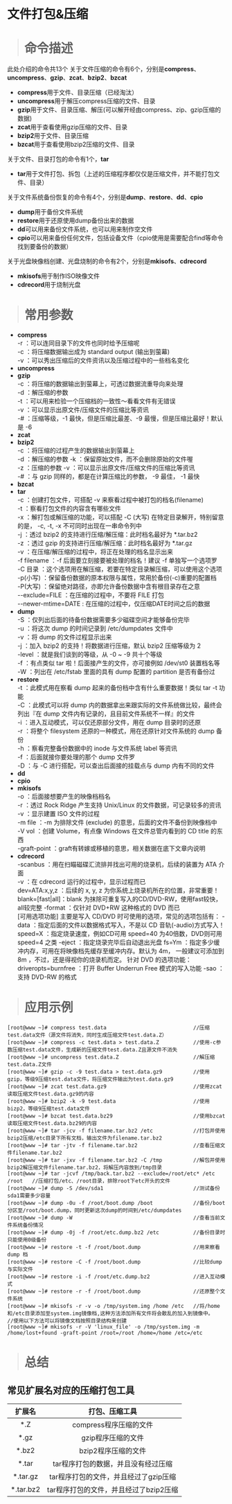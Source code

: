 # 文件打包&压缩 #
> # 命令描述 #

此处介绍的命令共13个
关于文件压缩的命令有6个，分别是**compress**、**uncompress**、**gzip**、**zcat**、**bzip2**、**bzcat**  
* **compress**用于文件、目录压缩（已经淘汰）  
* **uncompress**用于解压compress压缩的文件、目录  
* **gzip**用于文件、目录压缩、解压(可以解开经由compress、zip、gzip压缩的数据)  
* **zcat**用于查看使用gzip压缩的文件、目录  
* **bzip2**用于文件、目录压缩  
* **bzcat**用于查看使用bzip2压缩的文件、目录

关于文件、目录打包的命令有1个，**tar**  
* **tar**用于文件打包、拆包（上述的压缩程序都仅仅是压缩文件，并不能打包文件、目录）  

关于文件系统备份恢复的命令有4个，分别是**dump**、**restore**、**dd**、**cpio**  
* **dump**用于备份文件系统  
* **restore**用于还原使用dump备份出来的数据
* **dd**可以用来备份文件系统，也可以用来制作空文件
* **cpio**可以用来备份任何文件，包括设备文件（cpio使用是需要配合find等命令找到要备份的数据）

关于光盘映像档创建、光盘烧制的命令有2个，分别是**mkisofs**、**cdrecord**  
* **mkisofs**用于制作ISO映像文件  
* **cdrecord**用于烧制光盘

> # 常用参数 #

* **compress**  
  -r ：可以连同目录下的文件也同时给予压缩呢  
  -c ：将压缩数据输出成为 standard output (输出到萤幕)  
  -v ：可以秀出压缩后的文件资讯以及压缩过程中的一些档名变化  
* **uncompress**  
* **gzip**  
  -c ：将压缩的数据输出到萤幕上，可透过数据流重导向来处理  
  -d ：解压缩的参数  
  -t ：可以用来检验一个压缩档的一致性～看看文件有无错误  
  -v ：可以显示出原文件/压缩文件的压缩比等资讯  
  -# ：压缩等级，-1 最快，但是压缩比最差、-9 最慢，但是压缩比最好！默认是 -6
* **zcat**  
* **bzip2**  
  -c ：将压缩的过程产生的数据输出到萤幕上  
  -d ：解压缩的参数
  -k ：保留原始文件，而不会删除原始的文件喔  
  -z ：压缩的参数
  -v ：可以显示出原文件/压缩文件的压缩比等资讯  
  -# ：与 gzip 同样的，都是在计算压缩比的参数， -9 最佳， -1 最快  
* **bzcat**  
* **tar**  
  -c ：创建打包文件，可搭配 -v 来察看过程中被打包的档名(filename)  
  -t ：察看打包文件的内容含有哪些文件  
  -x ：解打包或解压缩的功能，可以搭配 -C (大写) 在特定目录解开，特别留意的是， -c, -t, -x 不可同时出现在一串命令列中  
  -j ：透过 bzip2 的支持进行压缩/解压缩：此时档名最好为 \*.tar.bz2  
  -z ：透过 gzip  的支持进行压缩/解压缩：此时档名最好为 \*.tar.gz  
  -v ：在压缩/解压缩的过程中，将正在处理的档名显示出来  
  -f filename ：-f 后面要立刻接要被处理的档名！建议 -f 单独写一个选项罗  
  -C 目录 ：这个选项用在解压缩，若要在特定目录解压缩，可以使用这个选项  
  -p(小写) ：保留备份数据的原本权限与属性，常用於备份(-c)重要的配置档  
  -P(大写) ：保留绝对路径，亦即允许备份数据中含有根目录存在之意  
  --exclude=FILE ：在压缩的过程中，不要将 FILE 打包  
  --newer-mtime=DATE : 在压缩的过程中，仅压缩DATE时间之后的数据
* **dump**  
  -S ：仅列出后面的待备份数据需要多少磁碟空间才能够备份完毕  
  -u ：将这次 dump 的时间记录到 /etc/dumpdates 文件中  
  -v ：将 dump 的文件过程显示出来  
  -j ：加入 bzip2 的支持！将数据进行压缩，默认 bzip2 压缩等级为 2  
  -level ：就是我们谈到的等级，从 -0 ~ -9 共十个等级  
  -f ：有点类似 tar 啦！后面接产生的文件，亦可接例如 /dev/st0 装置档名等  
  -W ：列出在 /etc/fstab 里面的具有 dump 配置的 partition 是否有备份过  
* **restore**  
  -t ：此模式用在察看 dump 起来的备份档中含有什么重要数据！类似 tar -t 功能  
  -C ：此模式可以将 dump 内的数据拿出来跟实际的文件系统做比较，最终会列出『在 dump 文件内有记录的，且目前文件系统不一样』的文件  
  -i ：进入互动模式，可以仅还原部分文件，用在 dump 目录时的还原  
  -r ：将整个 filesystem 还原的一种模式，用在还原针对文件系统的 dump 备份  
  -h ：察看完整备份数据中的 inode 与文件系统 label 等资讯  
  -f ：后面就接你要处理的那个 dump 文件罗  
  -D ：与 -C 进行搭配，可以查出后面接的挂载点与 dump 内有不同的文件  
* **dd**  
* **cpio**  
* **mkisofs**  
  -o ：后面接想要产生的映像档档名  
  -r ：透过 Rock Ridge 产生支持 Unix/Linux 的文件数据，可记录较多的资讯  
  -v ：显示建置 ISO 文件的过程  
  -m file ：-m 为排除文件 (exclude) 的意思，后面的文件不备份到映像档中  
  -V vol ：创建 Volume，有点像 Windows 在文件总管内看到的 CD title 的东西  
  -graft-point ：graft有转嫁或移植的意思，相关数据在底下文章内说明  
* **cdrecord**  
  -scanbus ：用在扫瞄磁碟汇流排并找出可用的烧录机，后续的装置为 ATA 介面  
  -v ：在 cdrecord 运行的过程中，显示过程而已  
dev=ATA:x,y,z   ：后续的 x, y, z 为你系统上烧录机所在的位置，非常重要！
blank=[fast|all]：blank 为抹除可重复写入的CD/DVD-RW，使用fast较快，all较完整
  -format ：仅针对 DVD+RW 这种格式的 DVD 而已  
[可用选项功能] 主要是写入 CD/DVD 时可使用的选项，常见的选项包括有：
   -data ：指定后面的文件以数据格式写入，不是以 CD 音轨(-audio)方式写入！
   speed=X ：指定烧录速度，例如CD可用 speed=40 为40倍数，DVD则可用 speed=4 之类
   -eject ：指定烧录完毕后自动退出光盘
   fs=Ym ：指定多少缓冲内存，可用在将映像档先缓存至缓冲内存。默认为 4m，
             一般建议可添加到 8m ，不过，还是得视你的烧录机而定。
针对 DVD 的选项功能：
   driveropts=burnfree ：打开 Buffer Underrun Free 模式的写入功能
   -sao                ：支持 DVD-RW 的格式
> # 应用示例 #

```
[root@www ~]# compress test.data                            //压缩test.data文件（源文件将消失，同时生成压缩文件test.data.Z）
[root@www ~]# compress -c test.data > test.data.Z           //使用-c参数压缩test.data文件，生成新的压缩文件test.data.Z且源文件不消失
[root@www ~]# uncompress test.data.Z                        //解压缩test.data.Z文件
[root@www ~]# gzip -c -9 test.data > test.data.gz9          //使用gzip，等级9压缩test.data文件，将压缩文件输出为test.data.gz9
[root@www ~]# zcat test.data.gz9                            //使用zcat读取压缩文件test.data.gz9的内容
[root@www ~]# bzip2 -k -9 test.data                         //使用bizp2，等级9压缩test.data文件
[root@www ~]# bzcat test.data.bz29                          //使用bzcat读取压缩文件test.data.bz29的内容
[root@www ~]# tar -jcv -f filename.tar.bz2 /etc             //打包并使用bzip2压缩/etc目录下所有文档，输出文件为filename.tar.bz2
[root@www ~]# tar -jtv -f filename.tar.bz2                  //查看压缩文件filename.tar.bz2
[root@www ~]# tar -jxv -f filename.tar.bz2 -C /tmp          //解包并使用bzip2解压缩文件filename.tar.bz2，将解压内容放到/tmp目录
[root@www ~]# tar -jcvf /tmp/back.tar.bz2 --exclude=/root/etc* /etc /root   //压缩打包/etc、/root目录，排除root下etc开头的文件
[root@www ~]# dump -S /dev/sda1                             //测试备份sda1需要多少容量
[root@www ~]# dump -0u -f /root/boot.dump /boot             //备份/boot分区至/root/boot.dump，同时更新这次dump的时间到/etc/dumpdates
[root@www ~]# dump -W                                       //查看当前文件系统备份情况
[root@www ~]# dump -0j -f /root/etc.dump.bz2 /etc           //备份目录时只能使用0级备份
[root@www ~]# restore -t -f /root/boot.dump                 //用来察看 dump 档
[root@www ~]# restore -C -f /root/boot.dump                 //比较dump与实际文件
[root@www ~]# restore -i -f /root/etc.dump.bz2              //进入互动模式
[root@www ~]# restore -r -f /root/boot.dump                 //还原整个文件系统
[root@www ~]# mkisofs -r -v -o /tmp/system.img /home /etc   //将/home和/etc目录添加至system.img镜像档,这种方法添加所有文件将会散乱的加入到镜像中。
//使用以下方法可以将镜像文档按照目录结构来创建
[root@www ~]# mkisofs -r -V 'linux_file' -o /tmp/system.img -m /home/lost+found -graft-point /root=/root /home=/home /etc=/etc

```

> # 总结 #

## 常见扩展名对应的压缩打包工具 ##
|扩展名|打包、压缩工具|
|:-:|:-:|
|*.Z|compress程序压缩的文件|
|*.gz|gzip程序压缩的文件|
|*.bz2|bzip2程序压缩的文件|
|*.tar|tar程序打包的数据，并且没有经过压缩|
|*.tar.gz|tar程序打包的文件，并且经过了gzip压缩|
|*.tar.bz2|tar程序打包的文件，并且经过了bzip2压缩|
